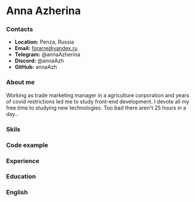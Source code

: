 # Anna Azherina
### Contacts
* __Location:__ Penza, Russia
* __Email:__ forarre@yandex.ru
* __Telegram:__ @annaAzherina
* __Discord:__ @annaAzh
* __GitHub:__ annaAzh
### About me
Working as trade marketing manager in a agriculture corporation and years of covid restrictions led me to study front-end development. I devote all my free time to studying new technologies. Too bad there aren't 25 hours in a day...
### Skils
### Code example
### Experience
### Education
### English